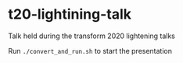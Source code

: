 # t20-lightining-talk
Talk held during the transform 2020 lightening talks

Run `./convert_and_run.sh` to start the presentation
